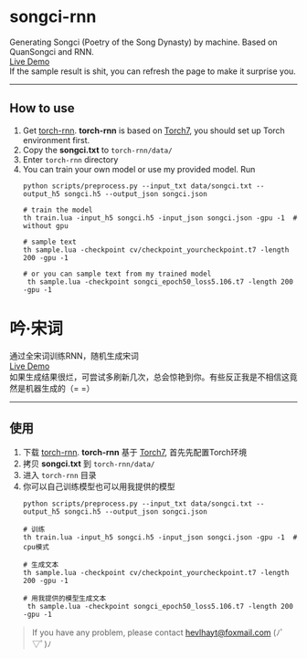 # songci-rnn
Generating Songci (Poetry of the Song Dynasty) by machine. Based on QuanSongci and RNN.   
[Live Demo](http://seeleit.com/songci)  
If the sample result is shit, you can refresh the page to make it surprise you.
***
## How to use
1. Get [torch-rnn](https://github.com/jcjohnson/torch-rnn). **torch-rnn** is based on [Torch7](http://torch.ch/), you should set up Torch environment first. 
2. Copy the **songci.txt** to ``torch-rnn/data/``
3. Enter ``torch-rnn`` directory
4. You can train your own model or use my provided model. Run   
    ```
    python scripts/preprocess.py --input_txt data/songci.txt --output_h5 songci.h5 --output_json songci.json
    
    # train the model
    th train.lua -input_h5 songci.h5 -input_json songci.json -gpu -1  # without gpu
    
    # sample text
    th sample.lua -checkpoint cv/checkpoint_yourcheckpoint.t7 -length 200 -gpu -1
    
    # or you can sample text from my trained model
     th sample.lua -checkpoint songci_epoch50_loss5.106.t7 -length 200 -gpu -1
    ```

 
# 吟·宋词
通过全宋词训练RNN，随机生成宋词   
[Live Demo](http://seeleit.com/songci)  
如果生成结果很烂，可尝试多刷新几次，总会惊艳到你。有些反正我是不相信这竟然是机器生成的（= =）
***
## 使用
1. 下载 [torch-rnn](https://github.com/jcjohnson/torch-rnn). **torch-rnn** 基于 [Torch7](http://torch.ch/), 首先先配置Torch环境 
2. 拷贝 **songci.txt** 到 ``torch-rnn/data/``
3. 进入 ``torch-rnn`` 目录
4. 你可以自己训练模型也可以用我提供的模型  
    ```
    python scripts/preprocess.py --input_txt data/songci.txt --output_h5 songci.h5 --output_json songci.json
    
    # 训练
    th train.lua -input_h5 songci.h5 -input_json songci.json -gpu -1  # cpu模式
    
    # 生成文本
    th sample.lua -checkpoint cv/checkpoint_yourcheckpoint.t7 -length 200 -gpu -1
    
    # 用我提供的模型生成文本
     th sample.lua -checkpoint songci_epoch50_loss5.106.t7 -length 200 -gpu -1
    ```
 

> If you have any problem, please contact hevlhayt@foxmail.com (ﾉﾟ▽ﾟ)ﾉ


   
